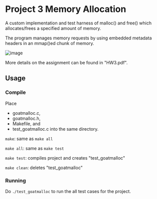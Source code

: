 # Project 3 Memory Allocation

A custom implementation and test harness of malloc() and free() which allocates/frees a specified amount of memory.

The program manages memory requests by using embedded metadata headers in an mmap()ed chunk of memory.

![image](https://user-images.githubusercontent.com/32044950/120710245-e962da00-c48b-11eb-86f2-fce8816a7b94.png)

More details on the assignment can be found in "HW3.pdf".

## Usage
### Compile
Place
- goatmalloc.c,
- goatmalloc.h,
- Makefile, and
- test_goatmalloc.c
into the same directory.

`make`: same as `make all`

`make all`: same as `make test`

`make test`: compiles project and creates "test_goatmalloc"

`make clean`: deletes "test_goatmalloc"

### Running
Do `./test_goatmalloc` to run the all test cases for the project.
